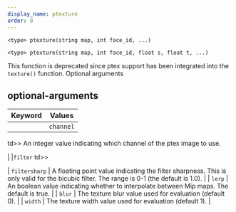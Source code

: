 ```yaml
---
display_name: ptexture
order: 8
---
```

`<type> ptexture(string map, int face_id, ...)`

`<type> ptexture(string map, int face_id, float s, float t, ...)`

This function is deprecated since ptex support has been integrated into the `texture()` function.
Optional arguments

## optional-arguments

| Keyword | Values |
| --- | --- |
|  |`channel`
td>>
An integer value indicating which channel of the ptex image to use.

|  |`filter`
td>>

| `filtersharp` | A floating point value indicating the filter sharpness. This is only valid for the bicubic filter. The range is 0-1 (the default is 1.0). |
| `lerp` | An boolean value indicating whether to interpolate between Mip maps. The default is true. |
| `blur` | The texture blur value used for evaluation (default 0). |
| `width` | The texture width value used for evaluation (default 1). |
